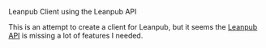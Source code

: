 Leanpub Client using the Leanpub API

This is an attempt to create a client for Leanpub, but it seems the [Leanpub API](https://leanpub.com/help/api) is missing a lot of features I needed.


